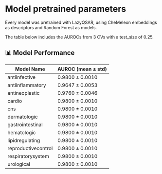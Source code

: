 # Model pretrained parameters

Every model was pretrained with LazyQSAR, using CheMeleon embeddings as descriptors and Random Forest as models. 

The table below includes the AUROCs from 3 CVs with a test_size of 0.25.

## 📊 Model Performance

| Model Name          | AUROC (mean ± std) |
| ------------------- | ------------------ |
| antiinfective       | 0.9800 ± 0.0010    |
| antiinflammatory    | 0.9647 ± 0.0053    |
| antineoplastic      | 0.9760 ± 0.0046    |
| cardio              | 0.9800 ± 0.0010    |
| cns                 | 0.9800 ± 0.0010    |
| dermatologic        | 0.9800 ± 0.0010    |
| gastrointestinal    | 0.9800 ± 0.0010    |
| hematologic         | 0.9800 ± 0.0010    |
| lipidregulating     | 0.9800 ± 0.0010    |
| reproductivecontrol | 0.9800 ± 0.0010    |
| respiratorysystem   | 0.9800 ± 0.0010    |
| urological          | 0.9800 ± 0.0010    |


















